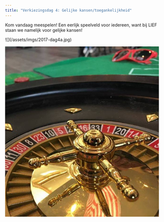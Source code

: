 ```yaml
---
title: "Verkiezingsdag 4: Gelijke kansen/toegankelijkheid"
---
```


Kom vandaag meespelen! Een eerlijk speelveld voor iedereen, want bij LIEF staan we namelijk voor gelijke kansen!

<div class="fleximgs" markdown="block">
![](/assets/imgs/2017-dag4a.jpg)

![](/assets/imgs/2017-dag4b.jpg)
</div>

